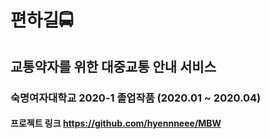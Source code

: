 # 편하길🚍
## 교통약자를 위한 대중교통 안내 서비스
### 숙명여자대학교 2020-1 졸업작품 (2020.01 ~ 2020.04)
#### 프로젝트 링크 https://github.com/hyennneee/MBW


